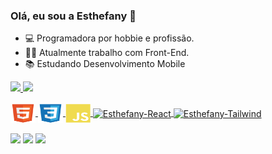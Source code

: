 ### Olá, eu sou a Esthefany 👋

- 💻 Programadora por hobbie e profissão.
- 👩‍💻 Atualmente trabalho com Front-End.
- 📚 Estudando Desenvolvimento Mobile

 <div>
  <a href="https://github.com/Esthefany-Dev">
  <img height="180em" src="https://github-readme-stats.vercel.app/api?username=Esthefany-Dev&show_icons=true&theme=outrun&include_all_commits=true&count_private=true"/>
  <img height="180em" src="https://github-readme-stats.vercel.app/api/top-langs/?username=Esthefany-Dev&layout=compact&langs_count=16&theme=outrun"/>
</div>
  
  <div style="display: inline_block"><br>
   <img align="center" alt="Esthefany-HTML" height="30" width="40" src="https://raw.githubusercontent.com/devicons/devicon/master/icons/html5/html5-original.svg">
   <img align="center" alt="Esthefany-CSS" height="30" width="40" src="https://raw.githubusercontent.com/devicons/devicon/master/icons/css3/css3-original.svg">
   <img align="center" alt="Esthefany-Js" height="30" width="40" src="https://raw.githubusercontent.com/devicons/devicon/master/icons/javascript/javascript-plain.svg">
   <img align="center" alt="Esthefany-React" height="30" with="40" src="https://cdn.jsdelivr.net/gh/devicons/devicon/icons/react/react-original.svg">
   <img align="center" alt="Esthefany-Tailwind" height="30" with="40" src="https://cdn.jsdelivr.net/gh/devicons/devicon/icons/tailwindcss/tailwindcss-plain.svg" />          
  </div><br>
  
 <div> 
    <a href="https://instagram.com/_esthefany_ls" target="_blank"><img src="https://img.shields.io/badge/-Instagram-%23E4405F?style=for-the-badge&logo=instagram&logoColor=white" target="_blank"></a>
    <a href = "mailto:esthef.silva404@gmail.com
  "><img src="https://img.shields.io/badge/-Gmail-%23333?style=for-the-badge&logo=gmail&logoColor=white" target="_blank"></a>
    <a href="https://www.linkedin.com/in/esthefany-silva-a3533823a/" target="_blank"><img src="https://img.shields.io/badge/-LinkedIn-%230077B5?style=for-the-badge&logo=linkedin&logoColor=white" target="_blank"></a>
</div>
